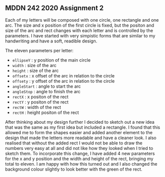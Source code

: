 ## MDDN 242 2020 Assignment 2
 
Each of my letters will be composed with one circle, one rectangle and one arc. The size and x position of the first circle is fixed, but the positon and size of the arc and rect changes with each letter and is controlled by the parameters. I have started with very simpistic forms that are similar to my handwriting and have a soft, readible design.

The eleven parameters per letter:
  * `ellipseY` : y position of the main circle
  * `width` : size of the arc
  * `height` : size of the arc
  * `offsetx` : x offset of the arc in relation to the circle 
  * `offsety` : y offset of the arc in relation to the circle
  * `angleStart` : angle to start the arc
  * `angleStop` : angle to finish the arc
  * `rectX` : x positon of the rect
  * `rectY` : y positon of the rect
  * `rectW` : width of the rect
  * `rectH` : height positon of the rect

After thinking about my design further I decided to sketch out a new idea that was the same as my first idea but included a rectangle. I found that this allowed me to form the shapes easier and added another element to the design that made the letters more readable and have a cleaner look. I also realised that without the added rect I would not be able to draw the numbers very easy at all and did not like how they looked when I tried to sketch them. To incorporate this change, I have added 4 new parameters for the x and y position and the width and height of the rect, bringing my total to eleven. I am happy with how this turned out and I also changed the background colour slightly to look better with the green of the rect. 